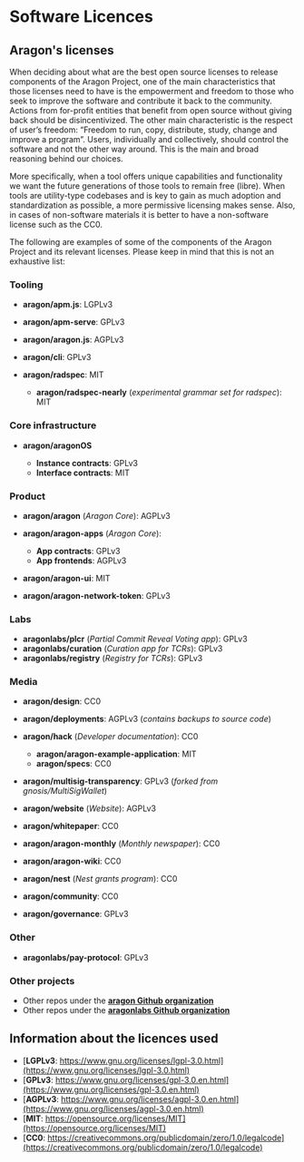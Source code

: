 # Software Licences

## Aragon's licenses

When deciding about what are the best open source licenses to release components of the Aragon Project, one of the main characteristics that those licenses need to have is the empowerment and freedom to those who seek to improve the software and contribute it back to the community. Actions from for-profit entities that benefit from open source without giving back should be disincentivized. The other main characteristic is the respect of user’s freedom: “Freedom to run, copy, distribute, study, change and improve a program”. Users, individually and collectively, should control the software and not the other way around. This is the main and broad reasoning behind our choices.

More specifically, when a tool offers unique capabilities and functionality we want the future generations of those tools to remain free (libre). When tools are utility-type codebases and is key to gain as much adoption and standardization as possible, a more permissive licensing makes sense. Also, in cases of non-software materials it is better to have a non-software license such as the CC0.

The following are examples of some of the components of the Aragon Project and its relevant licenses. Please keep in mind that this is not an exhaustive list:


### Tooling

- **aragon/apm.js**: LGPLv3

- **aragon/apm-serve**: GPLv3

- **aragon/aragon.js**: AGPLv3

- **aragon/cli**: GPLv3

- **aragon/radspec**: MIT

    - **aragon/radspec-nearly** (_experimental grammar set for radspec_): MIT


### Core infrastructure

- **aragon/aragonOS**

    - **Instance contracts**: GPLv3
    - **Interface contracts**: MIT

### Product

- **aragon/aragon** (_Aragon Core_): AGPLv3

- **aragon/aragon-apps** (_Aragon Core_):

    - **App contracts**: GPLv3
    - **App frontends**: AGPLv3

- **aragon/aragon-ui**: MIT

- **aragon/aragon-network-token**: GPLv3

### Labs

- **aragonlabs/plcr** (_Partial Commit Reveal Voting app_): GPLv3
- **aragonlabs/curation** (_Curation app for TCRs_): GPLv3
- **aragonlabs/registry** (_Registry for TCRs_): GPLv3

### Media

- **aragon/design**: CC0

- **aragon/deployments**: AGPLv3 (_contains backups to source code_)

- **aragon/hack** (_Developer documentation_): CC0

    - **aragon/aragon-example-application**: MIT
    - **aragon/specs**: CC0

- **aragon/multisig-transparency**: GPLv3 (_forked from gnosis/MultiSigWallet_)

- **aragon/website** (_Website_): AGPLv3

- **aragon/whitepaper**: CC0

- **aragon/aragon-monthly** (_Monthly newspaper_): CC0

- **aragon/aragon-wiki**: CC0

- **aragon/nest** (_Nest grants program_): CC0

- **aragon/community**: CC0

- **aragon/governance**: GPLv3

### Other

- **aragonlabs/pay-protocol**: GPLv3

### Other projects

- Other repos under the [**aragon Github organization**](https://github.com/aragon)
- Other repos under the [**aragonlabs Github organization**](https://github.com/aragonlabs)

## Information about the licences used

- [**LGPLv3**: https://www.gnu.org/licenses/lgpl-3.0.html](https://www.gnu.org/licenses/lgpl-3.0.html)
- [**GPLv3**: https://www.gnu.org/licenses/gpl-3.0.en.html](https://www.gnu.org/licenses/gpl-3.0.en.html)
- [**AGPLv3**: https://www.gnu.org/licenses/agpl-3.0.en.html](https://www.gnu.org/licenses/agpl-3.0.en.html)
- [**MIT**: https://opensource.org/licenses/MIT](https://opensource.org/licenses/MIT)
- [**CC0**: https://creativecommons.org/publicdomain/zero/1.0/legalcode](https://creativecommons.org/publicdomain/zero/1.0/legalcode)
